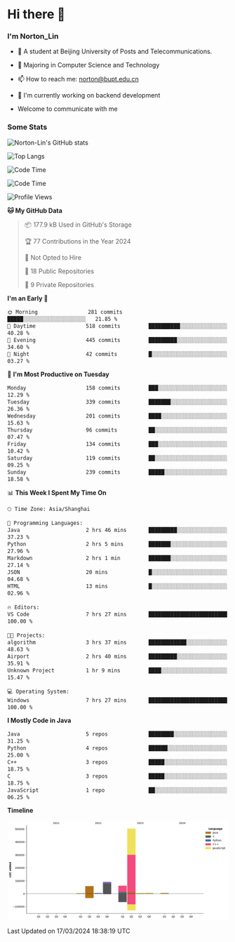 
# Hi there 👋

### I'm Norton_Lin
- 🏫 A student at Beijing University of Posts and Telecommunications.
- 🌱 Majoring in Computer Science and Technology
- 📫 How to reach me: norton@bupt.edu.cn
- 🌱 I'm currently working on backend development

- Welcome to communicate with me

### Some Stats
![Norton-Lin's GitHub stats](https://github-readme-stats.vercel.app/api?username=Norton-Lin&count_private=true&show_icons=true&theme=radical)

![Top Langs](https://github-readme-stats.vercel.app/api/top-langs/?username=Norton-Lin&langs_count=10&layout=compact)

![Code Time](https://github-readme-stats.vercel.app/api/wakatime?username=Norton_Lin)

<!--START_SECTION:waka-->
![Code Time](http://img.shields.io/badge/Code%20Time-498%20hrs%2021%20mins-blue)

![Profile Views](http://img.shields.io/badge/Profile%20Views-0-blue)

**🐱 My GitHub Data** 

> 📦 177.9 kB Used in GitHub's Storage 
 > 
> 🏆 77 Contributions in the Year 2024
 > 
> 🚫 Not Opted to Hire
 > 
> 📜 18 Public Repositories 
 > 
> 🔑 9 Private Repositories 
 > 
**I'm an Early 🐤** 

```text
🌞 Morning                281 commits         █████░░░░░░░░░░░░░░░░░░░░   21.85 % 
🌆 Daytime                518 commits         ██████████░░░░░░░░░░░░░░░   40.28 % 
🌃 Evening                445 commits         █████████░░░░░░░░░░░░░░░░   34.60 % 
🌙 Night                  42 commits          █░░░░░░░░░░░░░░░░░░░░░░░░   03.27 % 
```
📅 **I'm Most Productive on Tuesday** 

```text
Monday                   158 commits         ███░░░░░░░░░░░░░░░░░░░░░░   12.29 % 
Tuesday                  339 commits         ███████░░░░░░░░░░░░░░░░░░   26.36 % 
Wednesday                201 commits         ████░░░░░░░░░░░░░░░░░░░░░   15.63 % 
Thursday                 96 commits          ██░░░░░░░░░░░░░░░░░░░░░░░   07.47 % 
Friday                   134 commits         ███░░░░░░░░░░░░░░░░░░░░░░   10.42 % 
Saturday                 119 commits         ██░░░░░░░░░░░░░░░░░░░░░░░   09.25 % 
Sunday                   239 commits         █████░░░░░░░░░░░░░░░░░░░░   18.58 % 
```


📊 **This Week I Spent My Time On** 

```text
🕑︎ Time Zone: Asia/Shanghai

💬 Programming Languages: 
Java                     2 hrs 46 mins       █████████░░░░░░░░░░░░░░░░   37.23 % 
Python                   2 hrs 5 mins        ███████░░░░░░░░░░░░░░░░░░   27.96 % 
Markdown                 2 hrs 1 min         ███████░░░░░░░░░░░░░░░░░░   27.14 % 
JSON                     20 mins             █░░░░░░░░░░░░░░░░░░░░░░░░   04.68 % 
HTML                     13 mins             █░░░░░░░░░░░░░░░░░░░░░░░░   02.96 % 

🔥 Editors: 
VS Code                  7 hrs 27 mins       █████████████████████████   100.00 % 

🐱‍💻 Projects: 
algorithm                3 hrs 37 mins       ████████████░░░░░░░░░░░░░   48.63 % 
Airport                  2 hrs 40 mins       █████████░░░░░░░░░░░░░░░░   35.91 % 
Unknown Project          1 hr 9 mins         ████░░░░░░░░░░░░░░░░░░░░░   15.47 % 

💻 Operating System: 
Windows                  7 hrs 27 mins       █████████████████████████   100.00 % 
```

**I Mostly Code in Java** 

```text
Java                     5 repos             ████████░░░░░░░░░░░░░░░░░   31.25 % 
Python                   4 repos             ██████░░░░░░░░░░░░░░░░░░░   25.00 % 
C++                      3 repos             █████░░░░░░░░░░░░░░░░░░░░   18.75 % 
C                        3 repos             █████░░░░░░░░░░░░░░░░░░░░   18.75 % 
JavaScript               1 repo              ██░░░░░░░░░░░░░░░░░░░░░░░   06.25 % 
```



**Timeline**

![Lines of Code chart](https://raw.githubusercontent.com/Norton-Lin/Norton-Lin/main/assets/bar_graph.png)


 Last Updated on 17/03/2024 18:38:19 UTC
<!--END_SECTION:waka-->
